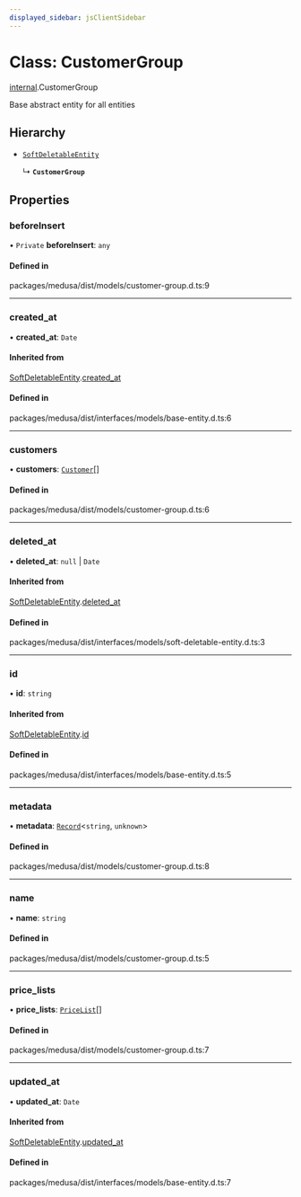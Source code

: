 ```yaml
---
displayed_sidebar: jsClientSidebar
---
```


# Class: CustomerGroup

[internal](../modules/internal-3.md).CustomerGroup

Base abstract entity for all entities

## Hierarchy

- [`SoftDeletableEntity`](internal-1.SoftDeletableEntity.md)

  ↳ **`CustomerGroup`**

## Properties

### beforeInsert

• `Private` **beforeInsert**: `any`

#### Defined in

packages/medusa/dist/models/customer-group.d.ts:9

___

### created\_at

• **created\_at**: `Date`

#### Inherited from

[SoftDeletableEntity](internal-1.SoftDeletableEntity.md).[created_at](internal-1.SoftDeletableEntity.md#created_at)

#### Defined in

packages/medusa/dist/interfaces/models/base-entity.d.ts:6

___

### customers

• **customers**: [`Customer`](internal-3.Customer.md)[]

#### Defined in

packages/medusa/dist/models/customer-group.d.ts:6

___

### deleted\_at

• **deleted\_at**: ``null`` \| `Date`

#### Inherited from

[SoftDeletableEntity](internal-1.SoftDeletableEntity.md).[deleted_at](internal-1.SoftDeletableEntity.md#deleted_at)

#### Defined in

packages/medusa/dist/interfaces/models/soft-deletable-entity.d.ts:3

___

### id

• **id**: `string`

#### Inherited from

[SoftDeletableEntity](internal-1.SoftDeletableEntity.md).[id](internal-1.SoftDeletableEntity.md#id)

#### Defined in

packages/medusa/dist/interfaces/models/base-entity.d.ts:5

___

### metadata

• **metadata**: [`Record`](../modules/internal.md#record)<`string`, `unknown`\>

#### Defined in

packages/medusa/dist/models/customer-group.d.ts:8

___

### name

• **name**: `string`

#### Defined in

packages/medusa/dist/models/customer-group.d.ts:5

___

### price\_lists

• **price\_lists**: [`PriceList`](internal-3.PriceList.md)[]

#### Defined in

packages/medusa/dist/models/customer-group.d.ts:7

___

### updated\_at

• **updated\_at**: `Date`

#### Inherited from

[SoftDeletableEntity](internal-1.SoftDeletableEntity.md).[updated_at](internal-1.SoftDeletableEntity.md#updated_at)

#### Defined in

packages/medusa/dist/interfaces/models/base-entity.d.ts:7
